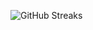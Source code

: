 ![GitHub Streaks](https://github-streaks-mqc9.onrender.com/streak/happilli/image?theme=midnight&cache_bust=1743719030&lang=ja)
